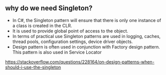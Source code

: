 ## why do we need Singleton?

- In C#, the Singleton pattern will ensure that there is only one instance of a class is created in the CLR. 
- It is used to provide global point of access to the object. 
- In terms of practical use Singleton patterns are used in logging, caches, thread pools, configuration settings, device driver objects. 
- Design pattern is often used in conjunction with Factory design pattern. This pattern is also used in Service Locator

https://stackoverflow.com/questions/228164/on-design-patterns-when-should-i-use-the-singleton
